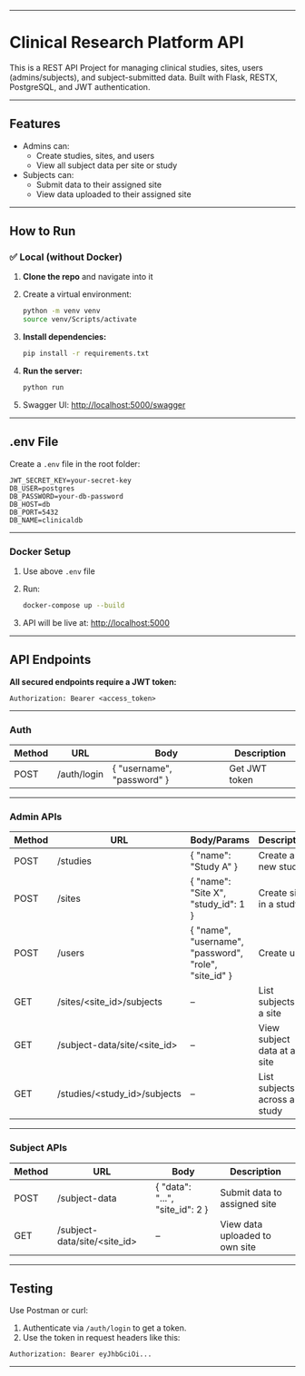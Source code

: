 
---

# Clinical Research Platform API

This is a REST API Project for managing clinical studies, sites, users (admins/subjects), and subject-submitted data. Built with Flask, RESTX, PostgreSQL, and JWT authentication.

---

## Features

- Admins can:
  - Create studies, sites, and users
  - View all subject data per site or study
- Subjects can:
  - Submit data to their assigned site
  - View data uploaded to their assigned site

---

## How to Run

### ✅ Local (without Docker)

1. **Clone the repo** and navigate into it
2. Create a virtual environment:
   ```bash
   python -m venv venv
   source venv/Scripts/activate


3. **Install dependencies:**

   ```bash
   pip install -r requirements.txt
   ```
4. **Run the server:**

   ```bash
   python run
   ```
6. Swagger UI: [http://localhost:5000/swagger](http://localhost:5000/swagger)

---

## .env File

Create a `.env` file in the root folder:

```
JWT_SECRET_KEY=your-secret-key
DB_USER=postgres
DB_PASSWORD=your-db-password
DB_HOST=db
DB_PORT=5432
DB_NAME=clinicaldb
```

---

### Docker Setup


1. Use above `.env` file
2. Run:

   ```bash
   docker-compose up --build
   ```
3. API will be live at: [http://localhost:5000](http://localhost:5000)



---

## API Endpoints

**All secured endpoints require a JWT token:**

```
Authorization: Bearer <access_token>
```

---

### Auth

| Method | URL         | Body                       | Description   |
| ------ | ----------- | -------------------------- | ------------- |
| POST   | /auth/login | { "username", "password" } | Get JWT token |

---

### Admin APIs

| Method | URL                            | Body/Params                                            | Description                  |
| ------ | ------------------------------ | ------------------------------------------------------ | ---------------------------- |
| POST   | /studies                       | { "name": "Study A" }                                  | Create a new study           |
| POST   | /sites                         | { "name": "Site X", "study\_id": 1 }                   | Create site in a study       |
| POST   | /users                         | { "name", "username", "password", "role", "site\_id" } | Create user                  |
| GET    | /sites/\<site\_id>/subjects    | –                                                      | List subjects at a site      |
| GET    | /subject-data/site/\<site\_id> | –                                                      | View subject data at a site  |
| GET    | /studies/\<study\_id>/subjects | –                                                      | List subjects across a study |

---

### Subject APIs

| Method | URL                            | Body                             | Description                    |
| ------ | ------------------------------ | -------------------------------- | ------------------------------ |
| POST   | /subject-data                  | { "data": "...", "site\_id": 2 } | Submit data to assigned site   |
| GET    | /subject-data/site/\<site\_id> | –                                | View data uploaded to own site |

---

## Testing

Use Postman or curl:

1. Authenticate via `/auth/login` to get a token.
2. Use the token in request headers like this:

```
Authorization: Bearer eyJhbGciOi...
```

---


